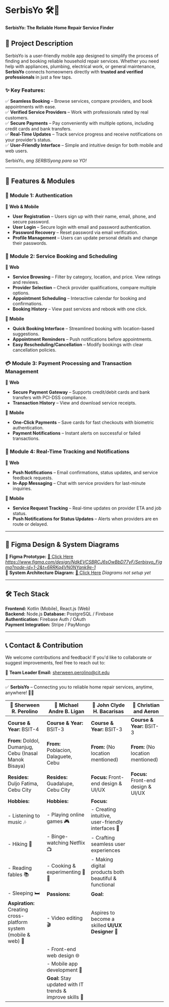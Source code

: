# SerbisYo 🛠️📲  
**SerbisYo: The Reliable Home Repair Service Finder**  

## 📖 Project Description  
SerbisYo is a user-friendly mobile app designed to simplify the process of finding and booking reliable household repair services. Whether you need help with appliances, plumbing, electrical work, or general maintenance, **SerbisYo** connects homeowners directly with **trusted and verified professionals** in just a few taps.  

### ✨ Key Features:  
✅ **Seamless Booking** – Browse services, compare providers, and book appointments with ease.  
✅ **Verified Service Providers** – Work with professionals rated by real customers.  
✅ **Secure Payments** – Pay conveniently with multiple options, including credit cards and bank transfers.  
✅ **Real-Time Updates** – Track service progress and receive notifications on your provider’s status.  
✅ **User-Friendly Interface** – Simple and intuitive design for both mobile and web users.  

SerbisYo, *ang SERBISyong para sa YO!*  

---

## 🚀 Features & Modules  

### **🔐 Module 1: Authentication**  
📌 **Web & Mobile**  
- **User Registration** – Users sign up with their name, email, phone, and secure password.  
- **User Login** – Secure login with email and password authentication.  
- **Password Recovery** – Reset password via email verification.  
- **Profile Management** – Users can update personal details and change their passwords.  

### **📅 Module 2: Service Booking and Scheduling**  
📌 **Web**  
- **Service Browsing** – Filter by category, location, and price. View ratings and reviews.  
- **Provider Selection** – Check provider qualifications, compare multiple options.  
- **Appointment Scheduling** – Interactive calendar for booking and confirmations.  
- **Booking History** – View past services and rebook with one click.  

📌 **Mobile**  
- **Quick Booking Interface** – Streamlined booking with location-based suggestions.  
- **Appointment Reminders** – Push notifications before appointments.  
- **Easy Rescheduling/Cancellation** – Modify bookings with clear cancellation policies.  

### **💳 Module 3: Payment Processing and Transaction Management**  
📌 **Web**  
- **Secure Payment Gateway** – Supports credit/debit cards and bank transfers with PCI-DSS compliance.  
- **Transaction History** – View and download service receipts.  

📌 **Mobile**  
- **One-Click Payments** – Save cards for fast checkouts with biometric authentication.  
- **Payment Notifications** – Instant alerts on successful or failed transactions.  

### **📍 Module 4: Real-Time Tracking and Notifications**  
📌 **Web**  
- **Push Notifications** – Email confirmations, status updates, and service feedback requests.  
- **In-App Messaging** – Chat with service providers for last-minute inquiries.  

📌 **Mobile**  
- **Service Request Tracking** – Real-time updates on provider ETA and job status.  
- **Push Notifications for Status Updates** – Alerts when providers are en route or delayed.  

---

## 🎨 **Figma Design & System Diagrams**  
📌 **Figma Prototype:** [🔗 Click Here](#) *https://www.figma.com/design/NdkEVCSBRCJ6sOwBbD77yF/Serbisyo_Figma?node-id=1-2&t=6RRKq4VN0NYank9e-1*  
📌 **System Architecture Diagram:** [🔗 Click Here](#) *Diagrams not setup yet*  

---

## 🛠️ **Tech Stack**  
**Frontend:** Kotlin (Mobile), React.js (Web)  
**Backend:** Node.js 
**Database:** PostgreSQL / Firebase  
**Authentication:** Firebase Auth / OAuth  
**Payment Integration:** Stripe / PayMongo  

---

## 📞 **Contact & Contribution**  
We welcome contributions and feedback! If you'd like to collaborate or suggest improvements, feel free to reach out to:  

📧 **Team Leader Email:** sherween.perolino@cit.edu   

---

✅ **SerbisYo** – Connecting you to reliable home repair services, anytime, anywhere! 🚀🔧  

| **👤 Sherween R. Perolino**                                 | **👤 Michael Andre B. Ligan**                               | **👤 John Clyde H. Bacarisas**                             |  **👤 Christian and Aeron**                             |
|------------------------------------------------------------|------------------------------------------------------------|------------------------------------------------------------|------------------------------------------------------------|
| **Course & Year:** BSIT-4                                   | **Course & Year:** BSIT-3                                   | **Course & Year:** BSIT-3                                   |  **Course & Year:** BSIT-3                                   |
| **From:** Doldol, Dumanjug, Cebu (Inasal Manok Bisaya)      | **From:** Poblacion, Dalaguete, Cebu                       | **From:** (No location mentioned)                          | **From:** (No location mentioned)                          |
| **Resides:** Duljo Fatima, Cebu City                        | **Resides:** Guadalupe, Cebu City                          | **Focus:** Front-end design & UI/UX                        |  **Focus:** Front-end design & UI/UX                        |
| **Hobbies:**                                                | **Hobbies:**                                                | **Focus:**                                                 | |
| - Listening to music 🎶                                     | - Playing online games 🎮                                   | - Creating intuitive, user-friendly interfaces 🎨           ||
| - Hiking 🥾                                                 | - Binge-watching Netflix 📺                                 | - Crafting seamless user experiences                       ||
| - Reading fables 📚                                         | - Cooking & experimenting 🍳🍴                               | - Making digital products both beautiful & functional      ||
| - Sleeping 🛏️                                               | **Passions:**                                               | **Goal:**                                                   ||
| **Aspiration:** Creating cross-platform system (mobile & web) 🎯 | - Video editing 🎬                                          | Aspires to become a skilled **UI/UX Designer** 🌟           ||
|                                                            | - Front-end web design 🌐                                  |                                                            ||
|                                                            | - Mobile app development 📱                                |                                                            ||
|                                                            | **Goal:** Stay updated with IT trends & improve skills 🚀   |                                                            ||

